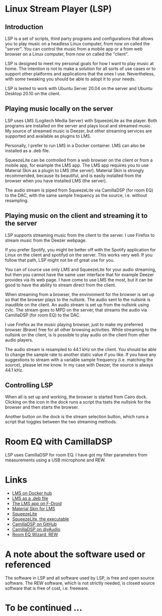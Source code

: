 # Linux Stream Player (LSP)
## Introduction
LSP is a set of scripts, third party programs and configurations that allows you to play music on a headless Linux computer, from now on called the "server". You can control the music from a mobile app or a from web browser on a Linux computer, from now on called the "client".

LSP is designed to meet my personal goals for how I want to play music at home. The intention is not to make a solution for all sorts of use cases or to support other platforms and applications that the ones I use. Nevertheless, with some tweaking you should be able to adopt it to your needs.

LSP is tested to work with Ubuntu Server 20.04 on the server and Ubuntu Desktop 20.10 on the client.

## Playing music locally on the server
LSP uses LMS (Logitech Media Server) with SqueezeLite as the player. Both programs are installed on the server and plays local and streamed music. My source of streamed music is Deezer, but other streaming services are supported and available as plugins to LMS.

Personally, I prefer to run LMS in a Docker container. LMS can also be installed as a .deb file.

SqueezeLite can be controlled from a web browser on the client or from a mobile app, for example the LMS app. The LMS app requires you to use Material Skin as a plugin to LMS (the server). Material Skin is strongly recommended, because its beautiful, and is easily installed from the browser when you have installed LMS (the server).

The audio stream is piped from SqueezeLite via CamillaDSP (for room EQ) to the DAC, with the same sample frequency as the source, i.e. without resampling.

## Playing music on the client and streaming it to the server
LSP supports streaming music from the client to the server. I use Firefox to stream music from the Deezer webpage.

If you prefer Spotify, you might be better off with the Spotify application for Linux on the client and spotifyd on the server. This works very well. If you follow that path, LSP might not be of great use for you.

You can of cource use only LMS and SqueezeLite for your audio streaming, but then you cannot have the same user interface that for example Deezer provides via its web page. I have come to use LMS the most, but it can be good to have the ability to stream direct from the client.

When streaming from a browser, the environment for the browser is set up so that the browser plays to the nullsink. The audio sent to the nullsink is inaudible on the client. An audio stream is set up from the nullsink using cvlc. The stream goes to MPD on the server, that streams the audio via CamillaDSP (for room EQ) to the DAC.

I use Firefox as the music playing browser, just to make my preferred browser (Brave) free for all other browsing activities. While streaming to the nullsink on the client, is is possible to play audio on the client from other audio players.

The audio stream is resampled to 44.1 kHz on the client. You should be able to change the sample rate to another static value if you like. If you have any suggestions to stream with a variable sample frequency (i.e. matching the source), please let me know. In my case with Deezer, the source is always 44.1 kHz.

## Controlling LSP
When all is set up and working, the browser is started from Cairo dock. Clicking on the icon in the dock runs a script tha tsets the nullsink for the browser and then starts the browser.

Another button on the dock is the stream selection button, which runs a script that toggles between the two streaming methods.

# Room EQ with CamillaDSP
LSP uses CamillaDSP for room EQ. I have got my filter parameters from measurements using a USB microphone and REW.

# Links
* [LMS on Docker hub](https://hub.docker.com/r/lmscommunity/logitechmediaserver)
* [LMS as a .deb file](https://www.mysqueezebox.com/download)
* [The LMS app on F-Droid](https://f-droid.org/en/packages/com.craigd.lmsmaterial.app/)
* [Material Skin for LMS](https://github.com/CDrummond/lms-material)
* [SqueezeLite](https://github.com/ralph-irving/squeezelite)
* [SqueezeLite, the executable](https://sourceforge.net/projects/lmsclients/files/squeezelite/linux/)
* [CamillaDSP on GitHub](https://github.com/HEnquist/camilladsp)
* [CamillaDSP on diyAudio](https://www.diyaudio.com/forums/pc-based/349818-camilladsp-cross-platform-iir-fir-engine-crossovers-correction-etc.html)
* [Room EQ Wizard, REW](https://www.roomeqwizard.com/)

# A note about the software used or referenced
The software in LSP and all software used by LSP, is free and open source software. The REW software, which is not strictly needed, is closed source software that is free of cost, i.e. freeware.

# To be continued ...
